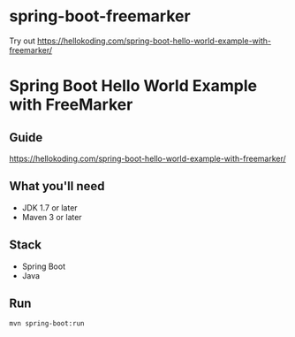 
# spring-boot-freemarker
Try out https://hellokoding.com/spring-boot-hello-world-example-with-freemarker/

# Spring Boot Hello World Example with FreeMarker

## Guide
https://hellokoding.com/spring-boot-hello-world-example-with-freemarker/

## What you'll need
- JDK 1.7 or later
- Maven 3 or later

## Stack
- Spring Boot
- Java

## Run
`mvn spring-boot:run`

